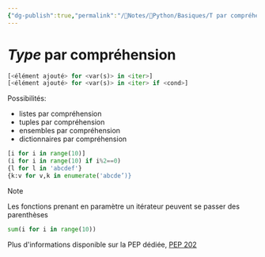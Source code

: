 ```yaml
---
{"dg-publish":true,"permalink":"/📝Notes/🐍Python/Basiques/T par compréhension/","tags":["Python"]}
---
```


# *Type* par compréhension

```python
[<élément ajouté> for <var(s)> in <iter>]
[<élément ajouté> for <var(s)> in <iter> if <cond>]
```

Possibilités:
- listes par compréhension
- tuples par compréhension
- ensembles par compréhension
- dictionnaires par compréhension

```python
[i for i in range(10)]
(i for i in range(10) if i%2==0)
{l for l in 'abcdef'}
{k:v for v,k in enumerate('abcde’)}
```

> [!NOTE]
> Les fonctions prenant en paramètre un itérateur peuvent se passer des parenthèses
> ```python
> sum(i for i in range(10))
> ```

Plus d'informations disponible sur la PEP dédiée, [PEP 202](https://peps.python.org/pep-0202/)